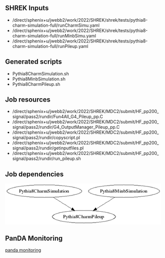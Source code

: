 ## SHREK Inputs
- /direct/sphenix+u/jwebb2/work/2022/SHREK/shrek/tests/pythia8-charm-simulation-full/runCharmSimu.yaml
- /direct/sphenix+u/jwebb2/work/2022/SHREK/shrek/tests/pythia8-charm-simulation-full/runMinbSimu.yaml
- /direct/sphenix+u/jwebb2/work/2022/SHREK/shrek/tests/pythia8-charm-simulation-full/runPileup.yaml
## Generated scripts
- Pythia8CharmSimulation.sh
- Pythia8MinbSimulation.sh
- Pythia8CharmPileup.sh
## Job resources
- /direct/sphenix+u/jwebb2/work/2022/SHREK/MDC2/submit/HF_pp200_signal/pass2/rundir/Fun4All_G4_Pileup_pp.C
- /direct/sphenix+u/jwebb2/work/2022/SHREK/MDC2/submit/HF_pp200_signal/pass2/rundir/G4_OutputManager_Pileup_pp.C
- /direct/sphenix+u/jwebb2/work/2022/SHREK/MDC2/submit/HF_pp200_signal/pass2/rundir/copyscript.pl
- /direct/sphenix+u/jwebb2/work/2022/SHREK/MDC2/submit/HF_pp200_signal/pass2/rundir/getinputfiles.pl
- /direct/sphenix+u/jwebb2/work/2022/SHREK/MDC2/submit/HF_pp200_signal/pass2/rundir/run_pileup.sh
## Job dependencies
![Workflow graph](workflow.png)
## PanDA Monitoring
[panda monitoring](https://panda-doma.cern.ch/tasks/?taskname=user.jwebb2.sP22a-hfcharm-ecc9c633-ecff-11ec-be05-00163e101048*)
